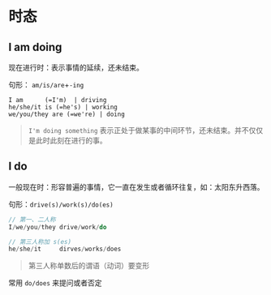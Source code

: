 # 时态

## I am doing

现在进行时：表示事情的延续，还未结束。

句形： `am/is/are`+`-ing`

```
I am      (=I'm)  | driving
he/she/it is (=he's) | working
we/you/they are (=we're) | doing  
```

> `I'm doing something`
表示正处于做某事的中间环节，还未结束。并不仅仅是此时此刻在进行的事。

## I do

一般现在时：形容普遍的事情，它一直在发生或者循环往复，如：太阳东升西落。

句形：`drive(s)/work(s)/do(es)`

```js
// 第一、二人称
I/we/you/they drive/work/do

// 第三人称加 s(es)
he/she/it     dirves/works/does  
```

> 第三人称单数后的谓语（动词）要变形

常用 `do/does` 来提问或者否定

##
